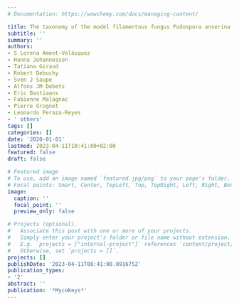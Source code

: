 ```yaml
---
# Documentation: https://wowchemy.com/docs/managing-content/

title: The taxonomy of the model filamentous fungus Podospora anserina
subtitle: ''
summary: ''
authors:
- S Lorena Ament-Velásquez
- Hanna Johannesson
- Tatiana Giraud
- Robert Debuchy
- Sven J Saupe
- Alfons JM Debets
- Eric Bastiaans
- Fabienne Malagnac
- Pierre Grognet
- Leonardo Peraza-Reyes
- ' others'
tags: []
categories: []
date: '2020-01-01'
lastmod: 2023-04-11T10:41:00+02:00
featured: false
draft: false

# Featured image
# To use, add an image named `featured.jpg/png` to your page's folder.
# Focal points: Smart, Center, TopLeft, Top, TopRight, Left, Right, BottomLeft, Bottom, BottomRight.
image:
  caption: ''
  focal_point: ''
  preview_only: false

# Projects (optional).
#   Associate this post with one or more of your projects.
#   Simply enter your project's folder or file name without extension.
#   E.g. `projects = ["internal-project"]` references `content/project/deep-learning/index.md`.
#   Otherwise, set `projects = []`.
projects: []
publishDate: '2023-04-11T08:41:00.091675Z'
publication_types:
- '2'
abstract: ''
publication: '*MycoKeys*'
---
```

